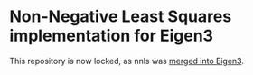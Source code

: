 # Non-Negative Least Squares implementation for Eigen3

This repository is now locked, as nnls was [merged into Eigen3](https://eigen.tuxfamily.org/dox/unsupported/group__nnls.html). 
